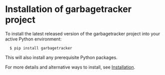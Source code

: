 Installation of garbagetracker project
=======================================================

To install the latest released version of the garbagetracker
project into your active Python environment:

      $ pip install garbagetracker

This will also install any prerequisite Python packages.

For more details and alternative ways to install, see
[Installation](https://garbagetracker.readthedocs.io/en/stable/intro.html#installation).
